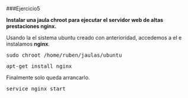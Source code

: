 ###Ejercicio5

**Instalar una jaula chroot para ejecutar el servidor web de altas prestaciones nginx.**

Usando la el sistema ubuntu creado con anterioridad, accedemos a el e instalamos **nginx**.

<pre>sudo chroot /home/ruben/jaulas/ubuntu</pre>

<pre>apt-get install nginx</pre>

Finalmente solo queda arrancarlo.

<pre>service nginx start</pre>